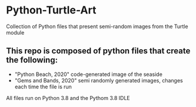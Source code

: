 # Python-Turtle-Art
Collection of Python files that present semi-random images from the Turtle module

## This repo is composed of python files that create the following:
- "Python Beach, 2020" code-generated image of the seaside
- "Gems and Bands, 2020" semi randomly generated images, changes each time the file is run

All files run on Python 3.8 and the Pythom 3.8 IDLE
